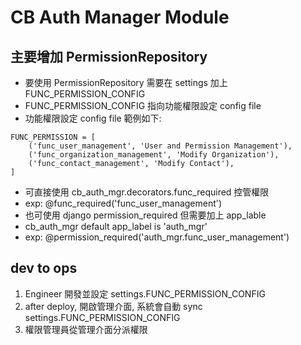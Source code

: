 # CB Auth Manager Module

## 主要增加 PermissionRepository
- 要使用 PermissionRepository 需要在 settings 加上 FUNC_PERMISSION_CONFIG
- FUNC_PERMISSION_CONFIG 指向功能權限設定 config file
- 功能權限設定 config file 範例如下:
```
FUNC_PERMISSION = [
    ('func_user_management', 'User and Permission Management'),
    ('func_organization_management', 'Modify Organization'),
    ('func_contact_management', 'Modify Contact'),
]
```
- 可直接使用 cb_auth_mgr.decorators.func_required 控管權限
- exp: @func_required('func_user_management')
- 也可使用 django permission_required 但需要加上 app_lable
- cb_auth_mgr default app_label is 'auth_mgr'
- exp: @permission_required('auth_mgr.func_user_management')

## dev to ops
1. Engineer 開發並設定 settings.FUNC_PERMISSION_CONFIG
2. after deploy, 開啟管理介面, 系統會自動 sync settings.FUNC_PERMISSION_CONFIG
3. 權限管理員從管理介面分派權限
